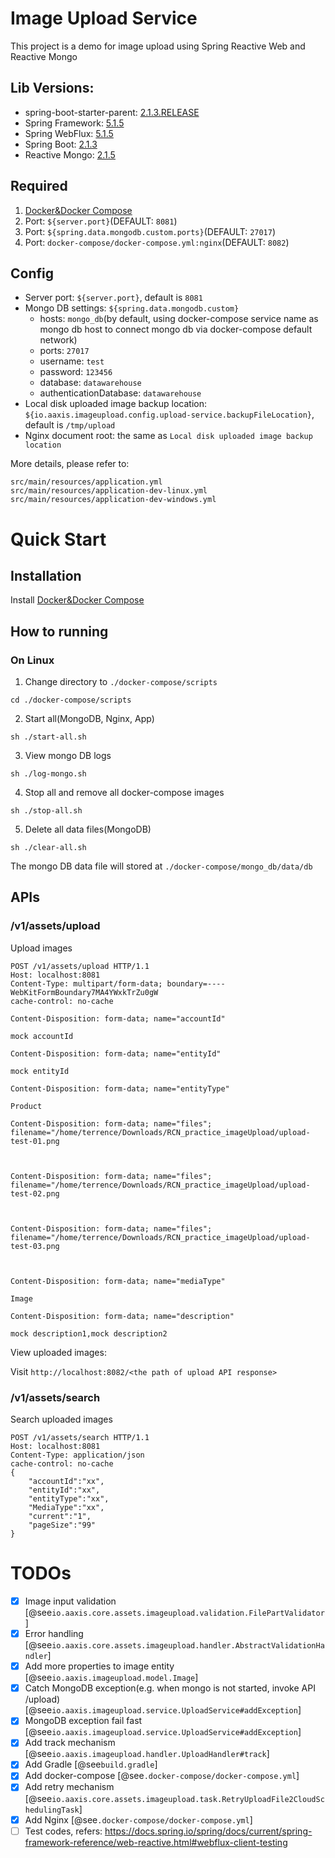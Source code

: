 # Image Upload Service
This project is a demo for image upload using Spring Reactive Web and Reactive Mongo
    
## Lib Versions:
* spring-boot-starter-parent: [2.1.3.RELEASE](https://mvnrepository.com/artifact/org.springframework.boot/spring-boot-starter-parent/2.1.3.RELEASE)
* Spring Framework: [5.1.5](https://docs.spring.io/spring/docs/5.1.5.RELEASE/spring-framework-reference/overview.html)
* Spring WebFlux: [5.1.5](https://docs.spring.io/spring/docs/5.1.5.RELEASE/spring-framework-reference/web-reactive.html)
* Spring Boot: [2.1.3](https://docs.spring.io/spring-boot/docs/2.1.3.RELEASE/reference/htmlsingle/)
* Reactive Mongo: [2.1.5](https://docs.spring.io/spring-data/data-mongodb/docs/2.1.5.RELEASE/reference/html/)
## Required
1) [Docker&Docker Compose](https://github.com/docker/compose/releases)
2) Port: `${server.port}`(DEFAULT: `8081`)
3) Port: `${spring.data.mongodb.custom.ports}`(DEFAULT: `27017`)
4) Port: `docker-compose/docker-compose.yml:nginx`(DEFAULT: `8082`)

## Config
* Server port: `${server.port}`, default is `8081`
* Mongo DB settings: `${spring.data.mongodb.custom}`
    * hosts: `mongo_db`(by default, using docker-compose service name as mongo db host to connect mongo db via docker-compose default network)
    * ports: `27017`
    * username: `test`
    * password: `123456`
    * database: `datawarehouse`
    * authenticationDatabase: `datawarehouse` 
* Local disk uploaded image backup location: `${io.aaxis.imageupload.config.upload-service.backupFileLocation}`, default is `/tmp/upload`
* Nginx document root: the same as `Local disk uploaded image backup location`

More details, please refer to:

    src/main/resources/application.yml
    src/main/resources/application-dev-linux.yml
    src/main/resources/application-dev-windows.yml
    
# Quick Start
## Installation
Install [Docker&Docker Compose](https://github.com/docker/compose/releases)
## How to running
### On Linux
1. Change directory to `./docker-compose/scripts`
```
cd ./docker-compose/scripts
```

2. Start all(MongoDB, Nginx, App)
```
sh ./start-all.sh
```

3. View mongo DB logs
```
sh ./log-mongo.sh
```

4. Stop all and remove all docker-compose images
```
sh ./stop-all.sh
```

5. Delete all data files(MongoDB)
```
sh ./clear-all.sh
```

The mongo DB data file will stored at `./docker-compose/mongo_db/data/db`

## APIs
### /v1/assets/upload
Upload images

```
POST /v1/assets/upload HTTP/1.1
Host: localhost:8081
Content-Type: multipart/form-data; boundary=----WebKitFormBoundary7MA4YWxkTrZu0gW
cache-control: no-cache

Content-Disposition: form-data; name="accountId"

mock accountId

Content-Disposition: form-data; name="entityId"

mock entityId

Content-Disposition: form-data; name="entityType"

Product

Content-Disposition: form-data; name="files"; filename="/home/terrence/Downloads/RCN_practice_imageUpload/upload-test-01.png



Content-Disposition: form-data; name="files"; filename="/home/terrence/Downloads/RCN_practice_imageUpload/upload-test-02.png



Content-Disposition: form-data; name="files"; filename="/home/terrence/Downloads/RCN_practice_imageUpload/upload-test-03.png



Content-Disposition: form-data; name="mediaType"

Image

Content-Disposition: form-data; name="description"

mock description1,mock description2
```

View uploaded images:

Visit `http://localhost:8082/<the path of upload API response>`
### /v1/assets/search
Search uploaded images
```
POST /v1/assets/search HTTP/1.1
Host: localhost:8081
Content-Type: application/json
cache-control: no-cache
{
    "accountId":"xx",
    "entityId":"xx",
    "entityType":"xx",
    "MediaType":"xx",
    "current":"1",
    "pageSize":"99"
}
```

# TODOs
- [X] Image input validation [@see`io.aaxis.core.assets.imageupload.validation.FilePartValidator`]
- [X] Error handling [@see`io.aaxis.core.assets.imageupload.handler.AbstractValidationHandler`]
- [X] Add more properties to image entity [@see`io.aaxis.imageupload.model.Image`]
- [X] Catch MongoDB exception(e.g. when mongo is not started, invoke API /upload) [@see`io.aaxis.imageupload.service.UploadService#addException`]
- [X] MongoDB exception fail fast [@see`io.aaxis.imageupload.service.UploadService#addException`]
- [X] Add track mechanism [@see`io.aaxis.imageupload.handler.UploadHandler#track`]
- [X] Add Gradle [@see`build.gradle`]
- [X] Add docker-compose [@see`.docker-compose/docker-compose.yml`]
- [X] Add retry mechanism [@see`io.aaxis.core.assets.imageupload.task.RetryUploadFile2CloudSchedulingTask`]
- [X] Add Nginx [@see`.docker-compose/docker-compose.yml`]
- [ ] Test codes, refers: https://docs.spring.io/spring/docs/current/spring-framework-reference/web-reactive.html#webflux-client-testing 